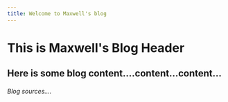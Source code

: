 ```yaml
---
title: Welcome to Maxwell's blog
---
```

# This is Maxwell's Blog Header
## Here is some blog content....content...content...
###### Blog sources....

